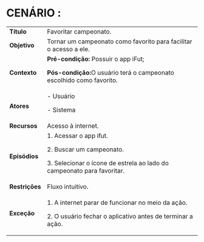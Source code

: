# CENÁRIO :

<table class="table table-striped border">
    <tr>
        <td>
            <b>Título</b>
        </td>
        <td>      Favoritar campeonato.  </td>
    </tr>
    <tr>
        <td>
            <b>Objetivo</b>
        </td>
        <td>
                Tornar um campeonato como favorito para facilitar o acesso a ele.
        </td>
    </tr>
    <tr>
        <td>
            <b>Contexto</b>
        </td>
        <td>
           <b>Pré-condição:</b> Possuir o app iFut;
           <p><b>Pós-condição:</b>O usuário terá o campeonato escolhido como favorito.</p>
        </td>
    </tr>
    <tr>
        <td>
            <b>Atores</b>
        </td>
        <td>
            - Usuário
            <p>- Sistema</p> 
        </td>
    </tr>
    <tr>
        <td>
            <b>Recursos</b>
        </td>
        <td>
            Acesso à internet.
        </td>
    </tr>
    <tr>
        <td>
            <b>Episódios</b>
        </td>
        <td>
            1. Acessar o app ifut.
	<p>2. Buscar um campeonato.</p>
	<p>3. Selecionar o ícone de estrela ao lado do campeonato para favoritar.</p>
        </td>
    </tr>
    <tr>
        <td>
            <b>Restrições</b>
        </td>
        <td>
              Fluxo intuitivo.
        </td>
    </tr>
    <tr>
        <td>
            <b>Exceção</b>
        </td>
        <td>
            <p>1. A internet parar de funcionar no meio da ação.</p>
            <p>2. O usuário fechar o aplicativo antes de terminar a ação.</p>
        </td>
    </tr>
</table>